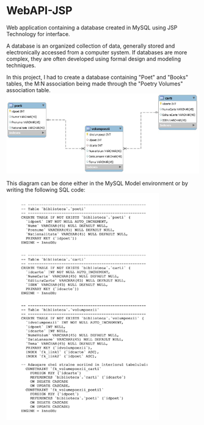 # WebAPI-JSP
Web application containing a database created in MySQL using JSP Technology for interface.

A database is an organized collection of data, generally stored and electronically accessed from a computer system. 
If databases are more complex, they are often developed using formal design and modeling techniques.

In this project, I had to create a database containing "Poet" and "Books" tables,
the M:N association being made through the "Poetry Volumes" association table.
<img src="Images/DataBase.jpg">

This diagram can be done either in the MySQL Model environment or by writing the following SQL code:
<img src="Images/SQLCode.jpg" width="400">
